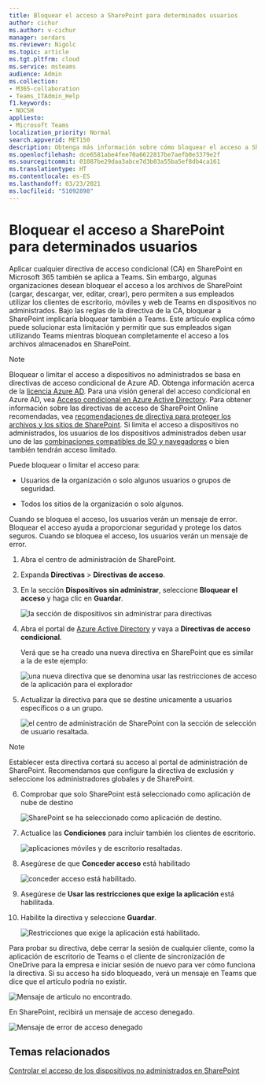 ```yaml
---
title: Bloquear el acceso a SharePoint para determinados usuarios
author: cichur
ms.author: v-cichur
manager: serdars
ms.reviewer: Nigolc
ms.topic: article
ms.tgt.pltfrm: cloud
ms.service: msteams
audience: Admin
ms.collection:
- M365-collaboration
- Teams_ITAdmin_Help
f1.keywords:
- NOCSH
appliesto:
- Microsoft Teams
localization_priority: Normal
search.appverid: MET150
description: Obtenga más información sobre cómo bloquear el acceso a SharePoint para determinados usuarios
ms.openlocfilehash: dce6581abe4fee70a6622817be7aefb0e3379e2f
ms.sourcegitcommit: 01087be29daa3abce7d3b03a55ba5ef8db4ca161
ms.translationtype: HT
ms.contentlocale: es-ES
ms.lasthandoff: 03/23/2021
ms.locfileid: "51092898"
---
```

# <a name="block-access-to-sharepoint-for-specific-users"></a>Bloquear el acceso a SharePoint para determinados usuarios

Aplicar cualquier directiva de acceso condicional (CA) en SharePoint en Microsoft 365 también se aplica a Teams. Sin embargo, algunas organizaciones desean bloquear el acceso a los archivos de SharePoint (cargar, descargar, ver, editar, crear), pero permiten a sus empleados utilizar los clientes de escritorio, móviles y web de Teams en dispositivos no administrados. Bajo las reglas de la directiva de la CA, bloquear a SharePoint implicaría bloquear también a Teams. Este artículo explica cómo puede solucionar esta limitación y permitir que sus empleados sigan utilizando Teams mientras bloquean completamente el acceso a los archivos almacenados en SharePoint.

> [!Note]
> Bloquear o limitar el acceso a dispositivos no administrados se basa en directivas de acceso condicional de Azure AD. Obtenga información acerca de la [licencia Azure AD](https://azure.microsoft.com/pricing/details/active-directory/). Para una visión general del acceso condicional en Azure AD, vea [Acceso condicional en Azure Active Directory](/azure/active-directory/conditional-access/overview). Para obtener información sobre las directivas de acceso de SharePoint Online recomendadas, vea [recomendaciones de directiva para proteger los archivos y los sitios de SharePoint](/microsoft-365/enterprise/sharepoint-file-access-policies). Si limita el acceso a dispositivos no administrados, los usuarios de los dispositivos administrados deben usar uno de las [combinaciones compatibles de SO y navegadores](/azure/active-directory/conditional-access/technical-reference#client-apps-condition) o bien también tendrán acceso limitado.

Puede bloquear o limitar el acceso para:

- Usuarios de la organización o solo algunos usuarios o grupos de seguridad.

- Todos los sitios de la organización o solo algunos.

Cuando se bloquea el acceso, los usuarios verán un mensaje de error. Bloquear el acceso ayuda a proporcionar seguridad y protege los datos seguros. Cuando se bloquea el acceso, los usuarios verán un mensaje de error.

1. Abra el centro de administración de SharePoint.

2. Expanda **Directivas** > **Directivas de acceso**.

3. En la sección **Dispositivos sin administrar**, seleccione **Bloquear el acceso** y haga clic en **Guardar**.

   ![la sección de dispositivos sin administrar para directivas](media/no-sharepoint-access1.png)

4. Abra el portal de [Azure Active Directory](https://portal.azure.com/#blade/Microsoft_AAD_IAM/ConditionalAccessBlade/Policies) y vaya a **Directivas de acceso condicional**.

    Verá que se ha creado una nueva directiva en SharePoint que es similar a la de este ejemplo:

    ![una nueva directiva que se denomina usar las restricciones de acceso de la aplicación para el explorador](media/no-sharepoint-access2.png)

5. Actualizar la directiva para que se destine unicamente a usuarios específicos o a un grupo.

    ![el centro de administración de SharePoint con la sección de selección de usuario resaltada.](media/no-sharepoint-access2b.png)

  > [!Note]
> Establecer esta directiva cortará su acceso al portal de administración de SharePoint. Recomendamos que configure la directiva de exclusión y seleccione los administradores globales y de SharePoint.

6. Comprobar que solo SharePoint está seleccionado como aplicación de nube de destino

    ![SharePoint se ha seleccionado como aplicación de destino.](media/no-sharepoint-access3.png)

7. Actualice las **Condiciones** para incluir también los clientes de escritorio.

    ![aplicaciones móviles y de escritorio resaltadas.](media/no-sharepoint-access4.png)

8. Asegúrese de que **Conceder acceso** está habilitado

    ![conceder acceso está habilitado.](media/no-sharepoint-access5.png)

9. Asegúrese de **Usar las restricciones que exige la aplicación** está habilitada.

10. Habilite la directiva y seleccione **Guardar**.

    ![Restricciones que exige la aplicación está habilitado.](media/no-sharepoint-access6.png)

Para probar su directiva, debe cerrar la sesión de cualquier cliente, como la aplicación de escritorio de Teams o el cliente de sincronización de OneDrive para la empresa e iniciar sesión de nuevo para ver cómo funciona la directiva. Si su acceso ha sido bloqueado, verá un mensaje en Teams que dice que el artículo podría no existir.

 ![Mensaje de articulo no encontrado.](media/access-denied-sharepoint.png)

En SharePoint, recibirá un mensaje de acceso denegado.

![Mensaje de error de acceso denegado](media/blocked-access-warning.png)

## <a name="related-topics"></a>Temas relacionados

[Controlar el acceso de los dispositivos no administrados en SharePoint](/sharepoint/control-access-from-unmanaged-devices)